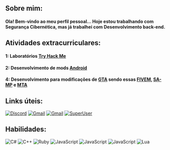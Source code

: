 ## Sobre mim:
<h4>Ola! Bem-vindo ao meu perfil pessoal…  Hoje estou trabalhando com Segurança Cibernética, mas já trabalhei com Desenvolvimento back-end.</h4>

## Atividades extracurriculares:
<h4>1: Laboratórios <a href="https://tryhackme.com/">Try Hack Me</a></h4>
<h4>2: Desenvolvimento de mods <a href="">Android</a></h4>
<h4>4: Desenvolvimento para modificações de <a href="https://pt.wikipedia.org/wiki/Grand_Theft_Auto" title="Grand Theft Auto">GTA</a> sendo essas <a href="https://fivem.net/" title="FiveM">FIVEM</a>, <a href="https://www.sa-mp.com/" title="SA-MP">SA-MP</a> e <a href="https://wiki.multitheftauto.com/wiki/Main_Page" title="MTA">MTA</a>

## Links úteis:
[![Discord](https://img.shields.io/badge/Discord-7289DA?style=for-the-badge&logo=discord&logoColor=white)](https://discordapp.com/users/708711414461628526)
[![Gmail](https://img.shields.io/badge/Gmail-D14836?style=for-the-badge&logo=gmail&logoColor=white)](https://mail.google.com/mail/u/borges.exe1@gmail.com)
[![Gmail](https://img.shields.io/badge/Codepen-000000?style=for-the-badge&logo=codepen&logoColor=white)](https://mail.google.com/mail/u/borges.exe1@gmail.com)
[![SuperUser](https://aleen42.github.io/badges/src/superuser.svg)](https://superuser.com/users/login?ssrc=head&returnurl=https%3a%2f%2fsuperuser.com%2f)<br/>

## Habilidades:
<div style="display: inline_block;">
    <img style="align-items: center;" alt="C#" src="https://img.shields.io/badge/C-00599C?style=for-the-badge&logo=c&logoColor=white">
    <img style="align-items: center;" alt="C++" src="https://img.shields.io/badge/C%2B%2B-00599C?style=for-the-badge&logo=c%2B%2B&logoColor=white">
    <img style="align-items: center;" alt="Ruby" src="https://img.shields.io/badge/Ruby-CC342D?style=for-the-badge&logo=ruby&logoColor=white">
    <img style="align-items: center;" alt="JavaScript" src="https://img.shields.io/badge/JavaScript-F7DF1E?style=for-the-badge&logo=javascript&logoColor=black">
    <img style="align-items: center;" alt="JavaScript" src="https://img.shields.io/badge/Node.js-43853D?style=for-the-badge&logo=node.js&logoColor=white">
    <img style="align-items: center;" alt="JavaScript" src="https://img.shields.io/badge/MySQL-00000F?style=for-the-badge&logo=mysql&logoColor=white">
    <img style="align-items: center;" alt="Lua" src="https://img.shields.io/badge/Lua-2C2D72?style=for-the-badge&logo=lua&logoColor=white">
</div>
